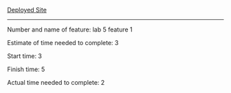 [Deployed Site](https://cameron-walden-portfolio.netlify.app/)

***

Number and name of feature:  lab 5 feature 1

Estimate of time needed to complete: 3

Start time: 3

Finish time: 5

Actual time needed to complete: 2
